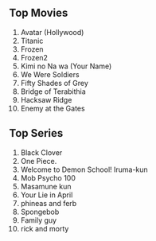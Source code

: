 
## Top Movies 
1.	Avatar (Hollywood)
2.	Titanic
3.	Frozen
4.	Frozen2
5.	Kimi no Na wa (Your Name)
6.	We Were Soldiers
7.	Fifty Shades of Grey
8.	Bridge of Terabithia
9.	Hacksaw Ridge
10.	Enemy at the Gates


## Top Series
1.	Black Clover
2.	One Piece.
3.	Welcome to Demon School! Iruma-kun
4.	Mob Psycho 100
5.	Masamune kun
6.	Your  Lie in April
7.	phineas and ferb
8.	Spongebob
9.	Family guy 
10.	rick and morty
